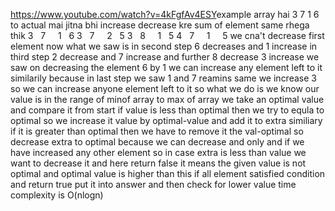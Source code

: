 https://www.youtube.com/watch?v=4kFgfAv4ESY
​
example array hai 3 7 1 6
to actual mai jitna bhi increase decrease kre sum of element same rhega thik
3    7     1    6
3    7      2    5
3    8      1    5
4    7     1     5
we cna't decrease first element
now what we saw is in second step 6 decreases and 1 increase
in third step 2 decrease and 7 increase
and further 8 decrease 3 increase
we saw on decreasing the element 6 by 1 we can increase any element left to it
similarily  because in last step we saw 1 and 7 reamins same we increase 3
so we can increase anyone element left to it
so what we do is we know our value is in the range of minof array to max of array
we take an optimal value
and compare it from start if value is less than optimal then we try to equla to optimal
so we increase it value by optimal-value and add it to extra
similiary if it is greater than optimal then we have to remove it the val-optimal
so decrease extra to optimal
because we can decrease and only and if we have increased any other element
so in case extra is less than value we want to decrease it and here return false it means the given value is not optimal and optimal value is higher than this
if all element satisfied condition and return true put it into answer
and then check for lower value
time complexity is O(nlogn)
​